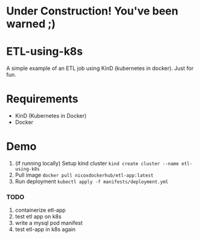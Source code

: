 # Under Construction! You've been warned ;)
# ETL-using-k8s
A simple example of an ETL job using KinD (kubernetes in docker). Just for fun.

# Requirements
- KinD (Kubernetes in Docker)
- Docker

# Demo 
1. (if running locally) Setup kind cluster 
`kind create cluster --name etl-using-k8s`
2. Pull image
`docker pull nicoxdockerhub/etl-app:latest`
3. Run deployment 
`kubectl apply -f manifests/deployment.yml`

### TODO
1. containerize etl-app
2. test etl app on k8s 
3. write a mysql pod manifest
4. test etl-app in k8s again

